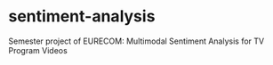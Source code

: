 # sentiment-analysis
Semester project of EURECOM: Multimodal Sentiment Analysis for TV Program Videos
